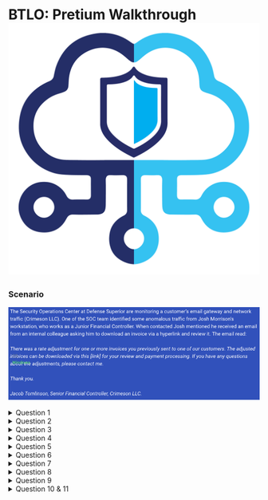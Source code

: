 # BTLO: Pretium Walkthrough ![BTLO Logo](https://github.com/the-pixel-hunter/BTLO-Pretium-Walkthrough/blob/main/images/btlologo.png)

### Scenario
![Scenario](https://github.com/the-pixel-hunter/BTLO-Pretium-Walkthrough/blob/main/images/PIC1.png)

<details><summary>Question 1</summary>
<p>

1. What is the full filename of the initial payload file? (4 points)

Lets check out export Objects in Wireshark

![](https://github.com/the-pixel-hunter/BTLO-Pretium-Walkthrough/blob/main/images/PIC2.png)

Stright away we can some intrestin filenames which will remember for later as they may come into play.

![](https://github.com/the-pixel-hunter/BTLO-Pretium-Walkthrough/blob/main/images/PIC3.png)

But we can see one that was application/x-msdos-programs and its a bat file but trying to mascerade as .pdf file.

![](https://github.com/the-pixel-hunter/BTLO-Pretium-Walkthrough/blob/main/images/PIC4.png)


ANSWEAR 1: INVOICE_2021937.pdf.bat

</p>
</details>

<details><summary>Question 2</summary>
<p>

2. What is the name of the module used to serve the malicious payload? (4 points)

Taking a closer look at the packets we can see that the reposen contatins the server banner "SimpleHTTP/0.6 Python/3.8.5"
Quick little google to check the full module name fo SimpleHTTP provides us with our answear.

![](https://github.com/the-pixel-hunter/BTLO-Pretium-Walkthrough/blob/main/images/PIC5.png)

ANSWEAR 2: SimpleHTTPServer
</p>
</details>

<details><summary>Question 3</summary>
<p>

3. From observing the traffic, can you find out what is the attacker machine IP now? (4 points)

This one isnt very hard, as it clearly displays the source addresses in the packets

![](https://github.com/the-pixel-hunter/BTLO-Pretium-Walkthrough/blob/main/images/PIC6.png)

ANSWEAR 3: 192.168.1.9

</p>
</details>
<details><summary>Question 4</summary>
<p>

4. Now that you know the payload name and the module used to deliver the malicious files, what is the URL that was embedded in the malicious email? (5 points)

This one wasnt to hard just had to put together what we already know, but i was overthinking it at first :)
its all in the requests... and just putting together what we already know really. 

![](https://github.com/the-pixel-hunter/BTLO-Pretium-Walkthrough/blob/main/images/PIC7.png)

ANSWEAR 4: http[:]//192.168.1.9:443/INVOICE_2021937[.]pdf[.]bat

*without out the "[" and "]"*
</p>
</details>

<details><summary>Question 5</summary>
<p>

5. Find the PowerShell launcher string (you don’t need to include the base64 encoded script) (5 points)

Another one easily show in the HTTP Stream.

![](https://github.com/the-pixel-hunter/BTLO-Pretium-Walkthrough/blob/main/images/PIC8.png)

ANSWEAR 5: powershell -noP -sta -w 1 -enc
</p>
</details>

<details><summary>Question 6</summary>
<p>

6. What is the default user agent being used for communications? (4 points)
 
I think you get the idea by now, in the streams we stay.

ANSWEAR 6: Mozilla/5.0
</p>
</details>

<details><summary>Question 7</summary>
<p>

7. You are seeing a lot of HTTP traffic, what is the name of a process where malware communicates with C2 server asking for instructions at set time intervals? (4 points

This one was easy as it something i've been intrested in recently and how to detect them there are projects such as RITA by BHIS that detect becons 

ANSWEAR 7: Beaconing
</p>
</details>

<details><summary>Question 8</summary>
<p>
8. What is the URI containing ‘login’ that the victim machine is communicating to? (5 points)

Looking in one the becaons HTTP streams we can find our answear

![](https://github.com/the-pixel-hunter/BTLO-Pretium-Walkthrough/blob/main/images/PIC9.png)

ANSWEAR 8: /login/process.php
</p>
</details>

<details><summary>Question 9</summary>
<p>
9. Can you name the post-exploitation framework used for C2 communication now to our victim machine? (5 points)

We know powershell was used and a little google fu gave me  some hints 

![](https://github.com/the-pixel-hunter/BTLO-Pretium-Walkthrough/blob/main/images/PIC10.png)

ANSWEAR 9: Empire
</p>
</details>

<details><summary>Question 10 & 11</summary>
<p>

10. Using some Blue Team Magic, can detect data exfiltration and find out what have been exfiltrated? Provide the decoded password. (5 points)
11. What is the account’s username? (Include $ at the beginning) (5 points)

This one had me stumpted for a while but finaly filtering down the packets  did the trick and also the included resource was very helpful - https://isc.sans.edu/forums/diary/Packet+Tricks+with+xxd/10306/

1. Looking at the pcap, there seems to be a lot of ICMP traffic to the malciouse IP lets take a closer look with a filter 
`ip.dst == 192.168.1.8 and icmp`
3. Save that to a file
2. Lets export with Tshark
`cmd here`
3. Looks like hex let convert that
4. Looks like base64 lets convert that
5. just remove the "." and...
6. BINGO!

![](https://github.com/the-pixel-hunter/BTLO-Pretium-Walkthrough/blob/main/images/Screenshot 2021-03-10 at 18.23.00.png)

![](https://github.com/the-pixel-hunter/BTLO-Pretium-Walkthrough/blob/main/images/Screenshot 2021-03-10 at 18.23.37.png)

![](https://github.com/the-pixel-hunter/BTLO-Pretium-Walkthrough/blob/main/images/Screenshot 2021-03-10 at 18.26.14.png)

![](https://github.com/the-pixel-hunter/BTLO-Pretium-Walkthrough/blob/main/images/Screenshot 2021-03-10 at 18.27.15.png)

![](https://github.com/the-pixel-hunter/BTLO-Pretium-Walkthrough/blob/main/images/Screenshot 2021-03-10 at 18.27.23.png)

ANSWEAR 10: Y0uthinky0ucAnc4tchm3$$

ANSWEAR 11: $sec-account
</p>
</details>
